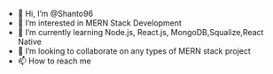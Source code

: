- 👋 Hi, I’m @Shanto96
- 👀 I’m interested in MERN Stack Development
- 🌱 I’m currently learning Node.js, React.js, MongoDB,Squalize,React Native
- 💞️ I’m looking to collaborate on any types of MERN stack project
- 📫 How to reach me 

<!---
Shanto96/Shanto96 is a ✨ special ✨ repository because its `README.md` (this file) appears on your GitHub profile.
You can click the Preview link to take a look at your changes.
--->
